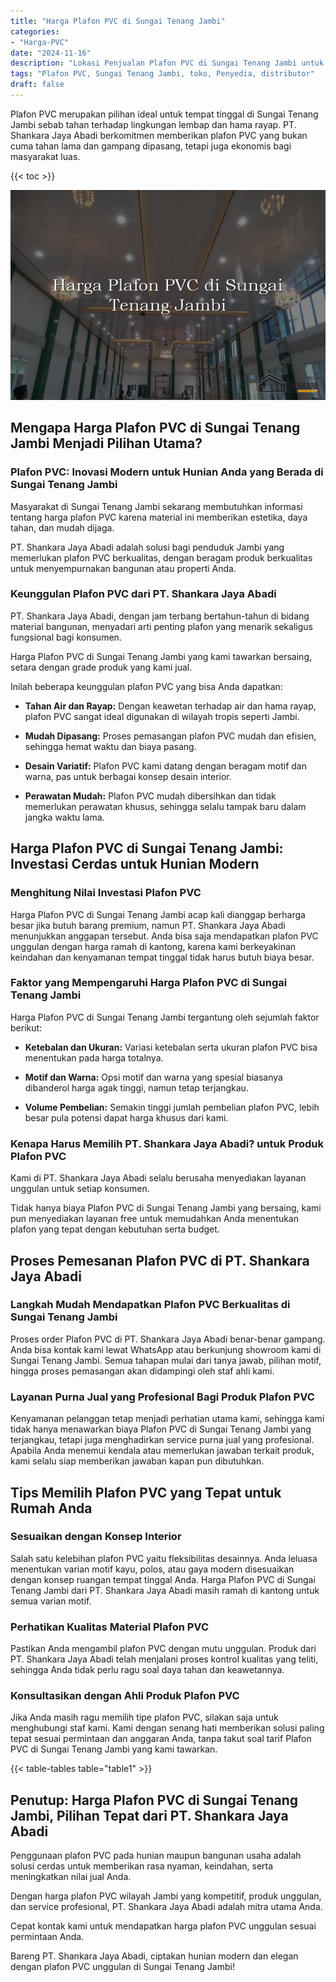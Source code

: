 ```yaml
---
title: "Harga Plafon PVC di Sungai Tenang Jambi"
categories: 
- "Harga-PVC"
date: "2024-11-16"
description: "Lokasi Penjualan Plafon PVC di Sungai Tenang Jambi untuk hunian, perkantoran, dan ritel. Panel unggulan, pilihan motif, variasi warna menarik, dengan jasa penempatan dikerjakan oleh tenaga ahli berpengalaman serta kepastian resmi!|Servis distribusi Plafon PVC di Sungai Tenang Jambi bagi keperluan tempat tinggal, kantor, maupun gerai, beserta material terbaik dan instalasi oleh tenaga ahli ahli dan garansi resmi.|Solusi Plafon PVC di Sungai Tenang Jambi yang andal bagi tempat tinggal, office, serta ritel, dengan material unggulan dan pemasangan ditangani oleh tim ahli dan garansi resmi.|Penjualan Plafon PVC di Sungai Tenang Jambi bagi rumah, kantor, serta gerai, beserta produk berkualitas dan instalasi ditangani oleh tenaga ahli profesional, dilengkapi dengan kepastian resmi.}"
tags: "Plafon PVC, Sungai Tenang Jambi, toko, Penyedia, distributor"
draft: false
---
```


Plafon PVC merupakan pilihan ideal untuk tempat tinggal di Sungai Tenang Jambi sebab tahan terhadap lingkungan lembap dan hama rayap. PT. Shankara Jaya Abadi berkomitmen memberikan plafon PVC yang bukan cuma tahan lama dan gampang dipasang, tetapi juga ekonomis bagi masyarakat luas.

{{< toc >}}

![Harga Plafon PVC di Sungai Tenang Jambi](/images/Harga-PVC/Harga-Plafon-PVC-di-Sungai-Tenang-Jambi.png)


## Mengapa Harga Plafon PVC di Sungai Tenang Jambi Menjadi Pilihan Utama?

### Plafon PVC: Inovasi Modern untuk Hunian Anda yang Berada di Sungai Tenang Jambi

Masyarakat di Sungai Tenang Jambi sekarang membutuhkan informasi tentang harga plafon PVC karena material ini memberikan estetika, daya tahan, dan mudah dijaga.

PT. Shankara Jaya Abadi adalah solusi bagi penduduk Jambi yang memerlukan plafon PVC berkualitas, dengan beragam produk berkualitas untuk menyempurnakan bangunan atau properti Anda.

### Keunggulan Plafon PVC dari PT. Shankara Jaya Abadi

PT. Shankara Jaya Abadi, dengan jam terbang bertahun-tahun di bidang material bangunan, menyadari arti penting plafon yang menarik sekaligus fungsional bagi konsumen.

Harga Plafon PVC di Sungai Tenang Jambi yang kami tawarkan bersaing, setara dengan grade produk yang kami jual.

Inilah beberapa keunggulan plafon PVC yang bisa Anda dapatkan:

- **Tahan Air dan Rayap:** Dengan keawetan terhadap air dan hama rayap, plafon PVC sangat ideal digunakan di wilayah tropis seperti Jambi.

- **Mudah Dipasang:** Proses pemasangan plafon PVC mudah dan efisien, sehingga hemat waktu dan biaya pasang.

- **Desain Variatif:** Plafon PVC kami datang dengan beragam motif dan warna, pas untuk berbagai konsep desain interior.

- **Perawatan Mudah:** Plafon PVC mudah dibersihkan dan tidak memerlukan perawatan khusus, sehingga selalu tampak baru dalam jangka waktu lama.

## Harga Plafon PVC di Sungai Tenang Jambi: Investasi Cerdas untuk Hunian Modern

### Menghitung Nilai Investasi Plafon PVC

Harga Plafon PVC di Sungai Tenang Jambi acap kali dianggap berharga besar jika butuh barang premium, namun PT. Shankara Jaya Abadi menunjukkan anggapan tersebut. Anda bisa saja mendapatkan plafon PVC unggulan dengan harga ramah di kantong, karena kami berkeyakinan keindahan dan kenyamanan tempat tinggal tidak harus butuh biaya besar.

### Faktor yang Mempengaruhi Harga Plafon PVC di Sungai Tenang Jambi

Harga Plafon PVC di Sungai Tenang Jambi tergantung oleh sejumlah faktor berikut:

- **Ketebalan dan Ukuran:** Variasi ketebalan serta ukuran plafon PVC bisa menentukan pada harga totalnya.

- **Motif dan Warna:** Opsi motif dan warna yang spesial biasanya dibanderol harga agak tinggi, namun tetap terjangkau.

- **Volume Pembelian:** Semakin tinggi jumlah pembelian plafon PVC, lebih besar pula potensi dapat harga khusus dari kami.

### Kenapa Harus Memilih PT. Shankara Jaya Abadi? untuk Produk Plafon PVC

Kami di PT. Shankara Jaya Abadi selalu berusaha menyediakan layanan unggulan untuk setiap konsumen.

Tidak hanya biaya Plafon PVC di Sungai Tenang Jambi yang bersaing, kami pun menyediakan layanan free untuk memudahkan Anda menentukan plafon yang tepat dengan kebutuhan serta budget.

## Proses Pemesanan Plafon PVC di PT. Shankara Jaya Abadi

### Langkah Mudah Mendapatkan Plafon PVC Berkualitas di Sungai Tenang Jambi

Proses order Plafon PVC di PT. Shankara Jaya Abadi benar-benar gampang. Anda bisa kontak kami lewat WhatsApp atau berkunjung showroom kami di Sungai Tenang Jambi. Semua tahapan mulai dari tanya jawab, pilihan motif, hingga proses pemasangan akan didampingi oleh staf ahli kami.

### Layanan Purna Jual yang Profesional Bagi Produk Plafon PVC

Kenyamanan pelanggan tetap menjadi perhatian utama kami, sehingga kami tidak hanya menawarkan biaya Plafon PVC di Sungai Tenang Jambi yang terjangkau, tetapi juga menghadirkan service purna jual yang profesional. Apabila Anda menemui kendala atau memerlukan jawaban terkait produk, kami selalu siap memberikan jawaban kapan pun dibutuhkan.

## Tips Memilih Plafon PVC yang Tepat untuk Rumah Anda

### Sesuaikan dengan Konsep Interior

Salah satu kelebihan plafon PVC yaitu fleksibilitas desainnya. Anda leluasa menentukan varian motif kayu, polos, atau gaya modern disesuaikan dengan konsep ruangan tempat tinggal Anda. Harga Plafon PVC di Sungai Tenang Jambi dari PT. Shankara Jaya Abadi masih ramah di kantong untuk semua varian motif.

### Perhatikan Kualitas Material Plafon PVC

Pastikan Anda mengambil plafon PVC dengan mutu unggulan. Produk dari PT. Shankara Jaya Abadi telah menjalani proses kontrol kualitas yang teliti, sehingga Anda tidak perlu ragu soal daya tahan dan keawetannya.

### Konsultasikan dengan Ahli Produk Plafon PVC

Jika Anda masih ragu memilih tipe plafon PVC, silakan saja untuk menghubungi staf kami. Kami dengan senang hati memberikan solusi paling tepat sesuai permintaan dan anggaran Anda, tanpa takut soal tarif Plafon PVC di Sungai Tenang Jambi yang kami tawarkan.

{{< table-tables table="table1" >}}

## Penutup: Harga Plafon PVC di Sungai Tenang Jambi, Pilihan Tepat dari PT. Shankara Jaya Abadi

Penggunaan plafon PVC pada hunian maupun bangunan usaha adalah solusi cerdas untuk memberikan rasa nyaman, keindahan, serta meningkatkan nilai jual Anda.

Dengan harga plafon PVC wilayah Jambi yang kompetitif, produk unggulan, dan service profesional, PT. Shankara Jaya Abadi adalah mitra utama Anda.

Cepat kontak kami untuk mendapatkan harga plafon PVC unggulan sesuai permintaan Anda.

Bareng PT. Shankara Jaya Abadi, ciptakan hunian modern dan elegan dengan plafon PVC unggulan di Sungai Tenang Jambi!